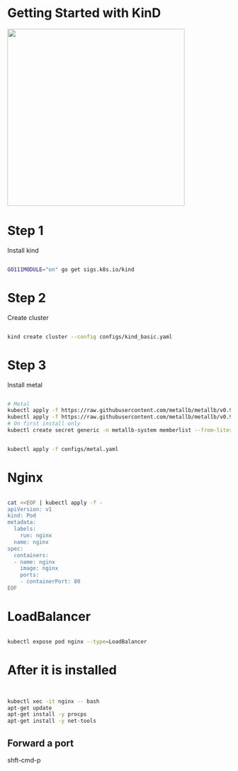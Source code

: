 # Getting Started with KinD 

<a href=https://player.vimeo.com/video/497069850>
<img src=https://user-images.githubusercontent.com/755710/103590174-2619ad80-4ebb-11eb-939f-9fe59924c9fd.png width=400 />
</a>





# Step 1

Install kind

```bash

GO111MODULE="on" go get sigs.k8s.io/kind

```


# Step 2

Create cluster

```bash

kind create cluster --config configs/kind_basic.yaml
```

# Step 3

Install metal

```bash

# Metal
kubectl apply -f https://raw.githubusercontent.com/metallb/metallb/v0.9.5/manifests/namespace.yaml
kubectl apply -f https://raw.githubusercontent.com/metallb/metallb/v0.9.5/manifests/metallb.yaml
# On first install only
kubectl create secret generic -n metallb-system memberlist --from-literal=secretkey="$(openssl rand -base64 128)"


kubectl apply -f configs/metal.yaml 


```


# Nginx


```bash

cat <<EOF | kubectl apply -f -
apiVersion: v1
kind: Pod
metadata:
  labels:
    run: nginx
  name: nginx
spec:
  containers:
  - name: nginx 
    image: nginx
    ports:
    - containerPort: 80
EOF


```

# LoadBalancer

```bash

kubectl expose pod nginx --type=LoadBalancer

```


   
# After it is installed


```bash


kubectl xec -it nginx -- bash
apt-get update
apt-get install -y procps
apt-get install -y net-tools

```


## Forward a port


shft-cmd-p

